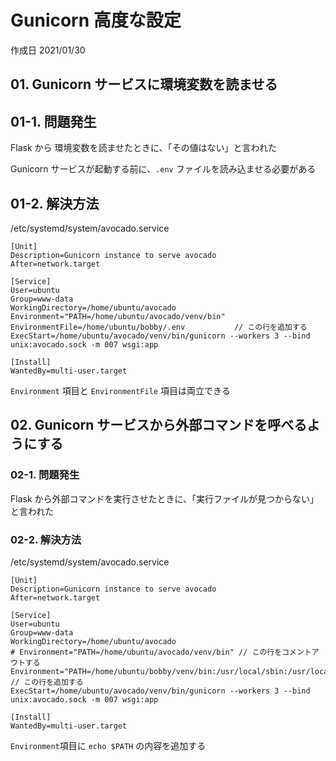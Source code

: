 # Gunicorn 高度な設定

作成日 2021/01/30

## 01. Gunicorn サービスに環境変数を読ませる

## 01-1. 問題発生

Flask から 環境変数を読ませたときに、「その値はない」と言われた

Gunicorn サービスが起動する前に、`.env` ファイルを読み込ませる必要がある

## 01-2. 解決方法

/etc/systemd/system/avocado.service

```text
[Unit]
Description=Gunicorn instance to serve avocado
After=network.target

[Service]
User=ubuntu
Group=www-data
WorkingDirectory=/home/ubuntu/avocado
Environment="PATH=/home/ubuntu/avocado/venv/bin"
EnvironmentFile=/home/ubuntu/bobby/.env           // この行を追加する
ExecStart=/home/ubuntu/avocado/venv/bin/gunicorn --workers 3 --bind unix:avocado.sock -m 007 wsgi:app

[Install]
WantedBy=multi-user.target
```

`Environment` 項目と `EnvironmentFile` 項目は両立できる

## 02. Gunicorn サービスから外部コマンドを呼べるようにする

### 02-1. 問題発生

Flask から外部コマンドを実行させたときに、「実行ファイルが見つからない」と言われた

### 02-2. 解決方法

/etc/systemd/system/avocado.service

```text
[Unit]
Description=Gunicorn instance to serve avocado
After=network.target

[Service]
User=ubuntu
Group=www-data
WorkingDirectory=/home/ubuntu/avocado
# Environment="PATH=/home/ubuntu/avocado/venv/bin" // この行をコメントアウトする
Environment="PATH=/home/ubuntu/bobby/venv/bin:/usr/local/sbin:/usr/local/bin:/usr/sbin:/usr/bin:/sbin:/bin:/usr/games:/usr/local/games:/snap/bin" // この行を追加する
ExecStart=/home/ubuntu/avocado/venv/bin/gunicorn --workers 3 --bind unix:avocado.sock -m 007 wsgi:app

[Install]
WantedBy=multi-user.target
```

`Environment`項目に `echo $PATH` の内容を追加する

